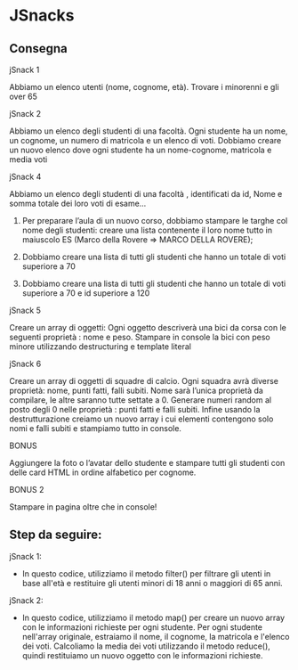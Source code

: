 JSnacks
===

## Consegna 

jSnack 1

Abbiamo un elenco utenti (nome, cognome, età). Trovare i minorenni e gli over 65

jSnack 2

Abbiamo un elenco degli studenti di una facoltà. Ogni studente ha un nome, un cognome, un numero di matricola e un elenco di voti. Dobbiamo creare un nuovo elenco dove ogni studente ha un nome-cognome, matricola e media voti

jSnack 4

Abbiamo un elenco degli studenti di una facoltà , identificati da id, Nome e somma totale dei loro voti di esame...

1. Per preparare l’aula di un nuovo corso, dobbiamo stampare le targhe col nome degli studenti: creare una lista contenente il loro nome tutto in maiuscolo ES (Marco della Rovere => MARCO DELLA ROVERE);

2. Dobbiamo creare una lista di tutti gli studenti che hanno un totale di voti superiore a 70

3. Dobbiamo creare una lista di tutti gli studenti che hanno un totale di voti superiore a 70 e id superiore a 120

jSnack 5

Creare un array di oggetti: Ogni oggetto descriverà una bici da corsa con le seguenti proprietà : nome e peso. Stampare in console la bici con peso minore utilizzando destructuring e template literal

jSnack 6

Creare un array di oggetti di squadre di calcio. Ogni squadra avrà diverse proprietà: nome, punti fatti, falli subiti. Nome sarà l’unica proprietà da compilare, le altre saranno tutte settate a 0. Generare numeri random al posto degli 0 nelle proprietà : punti fatti e falli subiti. Infine usando la destrutturazione creiamo un nuovo array i cui elementi contengono solo nomi e falli subiti e stampiamo tutto in console.

BONUS

Aggiungere la foto o l’avatar dello studente e stampare tutti gli studenti con delle card HTML in ordine alfabetico per cognome.

BONUS 2

Stampare in pagina oltre che in console!


## Step da seguire: 
jSnack 1:
- In questo codice, utilizziamo il metodo filter() per filtrare gli utenti in base all'età e restituire gli utenti minori di 18 anni o maggiori di 65 anni.


jSnack 2:
- In questo codice, utilizziamo il metodo map() per creare un nuovo array con le informazioni richieste per ogni studente. Per ogni studente nell'array originale, estraiamo il nome, il cognome, la matricola e l'elenco dei voti. Calcoliamo la media dei voti utilizzando il metodo reduce(), quindi restituiamo un nuovo oggetto con le informazioni richieste.


